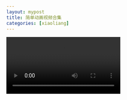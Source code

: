 ```yaml
---
layout: mypost
title: 简单动画视频合集
categories: [xiaoliang]
---
```


<video src="https://liangx.work/assets/动画/女性走路.mp4" controls></video>

